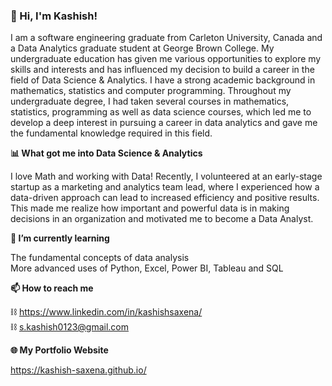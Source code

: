 ### 👋 Hi, I'm Kashish!

I am a software engineering graduate from Carleton University, Canada and a Data Analytics graduate student at George Brown College. My undergraduate education has given me various opportunities to explore my skills and interests and has influenced my decision to build a career in the field of Data Science & Analytics. I have a strong academic background in mathematics, statistics and computer programming. Throughout my undergraduate degree, I had taken several courses in mathematics, statistics, programming as well as data science courses, which led me to develop a deep interest in pursuing a career in data analytics and gave me the fundamental knowledge required in this field. 

**📊 What got me into Data Science & Analytics**

I love Math and working with Data! Recently, I volunteered at an early-stage startup as a marketing and analytics team lead, where I experienced how a data-driven approach can lead to increased efficiency and positive results. This made me realize how important and powerful data is in making decisions in an organization and motivated me to become a Data Analyst.

**🌱 I’m currently learning**

The fundamental concepts of data analysis\
More advanced uses of Python, Excel, Power BI, Tableau and SQL   

**📫 How to reach me**

⛓ https://www.linkedin.com/in/kashishsaxena/ \
⛓ s.kashish0123@gmail.com

**🌐 My Portfolio Website**

 https://kashish-saxena.github.io/

<!--
**Kashish-Saxena/Kashish-Saxena** is a ✨ _special_ ✨ repository because its `README.md` (this file) appears on your GitHub profile.

Here are some ideas to get you started:

- 🔭 I’m currently working on ...
- 🌱 I’m currently learning ...
- 👯 I’m looking to collaborate on ...
- 🤔 I’m looking for help with ...
- 💬 Ask me about ...
- 📫 How to reach me: ...
- 😄 Pronouns: ...
- ⚡ Fun fact: ...
-->
